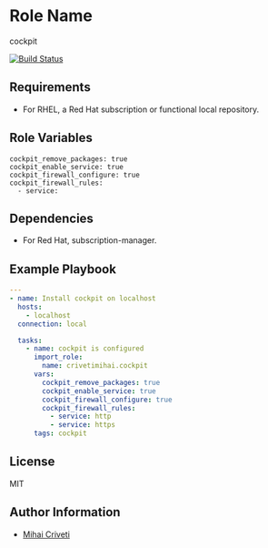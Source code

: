 Role Name
=========

cockpit

[![Build Status](https://travis-ci.org/cmihai-ansible/cockpit.svg?branch=master)](https://travis-ci.org/cmihai-ansible/cockpit)

Requirements
------------

- For RHEL, a Red Hat subscription or functional local repository.

Role Variables
--------------

```
cockpit_remove_packages: true
cockpit_enable_service: true
cockpit_firewall_configure: true
cockpit_firewall_rules:
  - service:
```

Dependencies
------------

- For Red Hat, subscription-manager.

Example Playbook
----------------

```yaml
---
- name: Install cockpit on localhost
  hosts:
    - localhost
  connection: local

  tasks:
    - name: cockpit is configured
      import_role:
        name: crivetimihai.cockpit
      vars:
        cockpit_remove_packages: true
        cockpit_enable_service: true
        cockpit_firewall_configure: true
        cockpit_firewall_rules:
          - service: http
          - service: https
      tags: cockpit
```

License
-------

MIT

Author Information
------------------

- [Mihai Criveti](https://www.linkedin.com/in/crivetimihai/)
